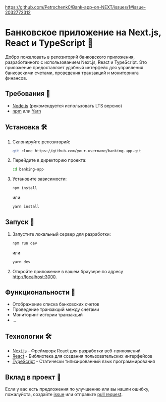 https://github.com/Petrochenk0/Bank-app-on-NEXT/issues/1#issue-2032772312
# Банковское приложение на Next.js, React и TypeScript 🏦

Добро пожаловать в репозиторий банковского приложения, разработанного с использованием Next.js, React и TypeScript. Это приложение предоставляет удобный интерфейс для управления банковскими счетами, проведения транзакций и мониторинга финансов.

## Требования 🚀

- [Node.js](https://nodejs.org/) (рекомендуется использовать LTS версию)
- [npm](https://www.npmjs.com/) или [Yarn](https://yarnpkg.com/)

## Установка 🛠️

1. Склонируйте репозиторий:

    ```bash
    git clone https://github.com/your-username/banking-app.git
    ```

2. Перейдите в директорию проекта:

    ```bash
    cd banking-app
    ```

3. Установите зависимости:

    ```bash
    npm install
    ```

    или

    ```bash
    yarn install
    ```

## Запуск 🚀

1. Запустите локальный сервер для разработки:

    ```bash
    npm run dev
    ```

    или

    ```bash
    yarn dev
    ```

2. Откройте приложение в вашем браузере по адресу [http://localhost:3000](http://localhost:3000).

## Функциональности 🎉

- Отображение списка банковских счетов
- Проведение транзакций между счетами
- Мониторинг истории транзакций
- ...

## Технологии 🛠️

- [Next.js](https://nextjs.org/) - Фреймворк React для разработки веб-приложений
- [React](https://reactjs.org/) - Библиотека для создания пользовательских интерфейсов
- [TypeScript](https://www.typescriptlang.org/) - Статически типизированный язык программирования

## Вклад в проект 🤝

Если у вас есть предложения по улучшению или вы нашли ошибку, пожалуйста, создайте [issue](https://github.com/your-username/banking-app/issues) или отправьте [pull request](https://github.com/your-username/banking-app/pulls).
